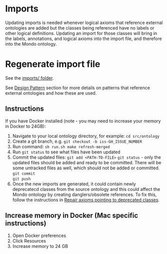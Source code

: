 # Imports

Updating imports is needed whenever logical axioms that reference external ontologies are added but the classes being referenced have no labels or other logical definitions. Updating an import for those classes will bring in the labels, annotations, and logical axioms into the import file, and therefore into the Mondo ontology.

# Regenerate import file

See the [imports/ folder](https://github.com/monarch-initiative/mondo/tree/master/imports).

See [Design Pattern](https://mondo.readthedocs.io/en/latest/editors-guide/e-design-patterns/) section for more details on patterns that reference external ontologies and how these are used.

## Instructions

If you have Docker installed (note - you may need to increase your memory in Docker to 24GB): 

1. Navigate to your local ontology directory, for example: `cd src/ontology`
2. Create a git branch, e.g. `git checkout -b iss-GH_ISSUE_NUMBER`
3. Run command: `sh run.sh make refresh-merged`
4. Run `git status` to see what files have been updated
5. Commit the updated files:
     `git add <PATH-TO-FILE>`
     `git status` - only the updated files should be added and ready to be committed. There will be some untracked files as well, which should not be added or committed.
     `git commit`  
     `git push`  
6. Once the new imports are generated, it could contain newly deprecatecd classes from the source ontology and this could affect the Mondo ontology by creating danglers/obsolete references. To fix this, follow the instructions in [Repair axioms pointing to deprecated classes](https://mondo.readthedocs.io/en/latest/developer-guide/repair-obsoleted-classes/).

## Increase memory in Docker (Mac specific instructions)

1. Open Docker preferences
2. Click Resources
3. Increase memory to 24 GB